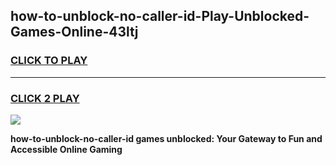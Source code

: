 
## how-to-unblock-no-caller-id-Play-Unblocked-Games-Online-43ltj
<h3>
<a href="https://premium76.site?title=how-to-unblock-no-caller-id&ref=25A">CLICK TO PLAY</a></h3>
<hr>

<h3>
<a href="https://premium76.site?title=how-to-unblock-no-caller-id&ref=25A">CLICK 2 PLAY</a>
  
</h3>

<a href="https://premium76.site?title=how-to-unblock-no-caller-id&ref=25A"><img src="https://clearcache.store/games.png"></a>


**how-to-unblock-no-caller-id games unblocked: Your Gateway to Fun and Accessible Online Gaming**
